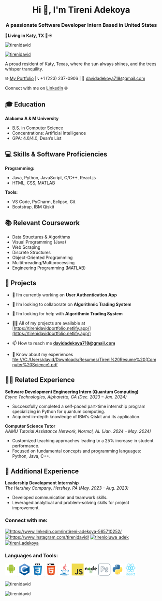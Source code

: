 <h1 align="center">Hi 👋, I'm Tireni Adekoya</h1>
<h3 align="center">A passionate Software Developer Intern Based in United States</h3>

📍**Living in Katy, TX** 🌳☀️
<p align="left"> <img src="https://komarev.com/ghpvc/?username=tirenidavid&label=Profile%20views&color=0e75b6&style=flat" alt="tirenidavid" /> </p>

<p align="left"> <a href="https://github.com/ryo-ma/github-profile-trophy"><img src="https://github-profile-trophy.vercel.app/?username=tirenidavid" alt="tirenidavid" /></a> </p>

A proud resident of Katy, Texas, where the sun always shines, and the trees whisper tranquility.


🌐 [My Portfolio](https://tirenidavidportfolio.netlify.app) | 📞 +1 (223) 237-0906 | 📧 davidadekoya718@gmail.com

Connect with me on [LinkedIn](https://linkedin.com/in/tireniadekoya) 🌐

## 🎓 Education
**Alabama A & M University**  
- B.S. in Computer Science
- Concentrations: Artificial Intelligence
- GPA: 4.0/4.0, Dean’s List

## 💻 Skills & Software Proficiencies

**Programming:**
- Java, Python, JavaScript, C/C++, React.js
- HTML, CSS, MATLAB

**Tools:**
- VS Code, PyCharm, Eclipse, Git
- Bootstrap, IBM Qiskit

## 📚 Relevant Coursework

- Data Structures & Algorithms
- Visual Programming (Java)
- Web Scraping
- Discrete Structures
- Object-Oriented Programming
- Multithreading/Multiprocessing
- Engineering Programming (MATLAB)

## 🚧 Projects
  
- 🔭 I’m currently working on **User Authentication App**

- 👯 I’m looking to collaborate on **Algorithmic Trading System**

- 🤝 I’m looking for help with **Algorithmic Trading System**

- 👨‍💻 All of my projects are available at [https://tirenidavidportfolio.netlify.app/](https://tirenidavidportfolio.netlify.app/)

- 📫 How to reach me **davidadekoya718@gmail.com**

- 📄 Know about my experiences [file:///C:/Users/david/Downloads/Resumes/Tireni%20Resume%20(Computer%20Science).pdf](file:///C:/Users/david/Downloads/Resumes/Tireni%20Resume%20(Computer%20Science).pdf)

## 👩‍💻 Related Experience

**Software Development Engineering Intern (Quantum Computing)**  
*Esync Technologies, Alpharetta, GA (Dec. 2023 – Jan. 2024)*
- Successfully completed a self-paced part-time internship program specializing in Python for quantum computing.
- Acquired in-depth knowledge of IBM's Qiskit and its application.

**Computer Science Tutor**  
*AAMU Tutorial Assistance Network, Normal, AL (Jan. 2024 – May. 2024)*
- Customized teaching approaches leading to a 25% increase in student performance.
- Focused on fundamental concepts and programming languages: Python, Java, C++.

## 🚀 Additional Experience

**Leadership Development Internship**  
*The Hershey Company, Hershey, PA (May. 2023 – Aug. 2023)*
- Developed communication and teamwork skills.
- Leveraged analytical and problem-solving skills for project improvement.

<h3 align="left">Connect with me:</h3>
<p align="left">
<a href="https://linkedin.com/in/https://www.linkedin.com/in/tireni-adekoya-565710252/" target="blank"><img align="center" src="https://raw.githubusercontent.com/rahuldkjain/github-profile-readme-generator/master/src/images/icons/Social/linked-in-alt.svg" alt="https://www.linkedin.com/in/tireni-adekoya-565710252/" height="30" width="40" /></a>
<a href="https://instagram.com/https://www.instagram.com/tirenidavid/" target="blank"><img align="center" src="https://raw.githubusercontent.com/rahuldkjain/github-profile-readme-generator/master/src/images/icons/Social/instagram.svg" alt="https://www.instagram.com/tirenidavid/" height="30" width="40" /></a>
<a href="https://www.hackerrank.com/tirenioluwa_adek" target="blank"><img align="center" src="https://raw.githubusercontent.com/rahuldkjain/github-profile-readme-generator/master/src/images/icons/Social/hackerrank.svg" alt="tirenioluwa_adek" height="30" width="40" /></a>
<a href="https://www.leetcode.com/tireni_adekoya" target="blank"><img align="center" src="https://raw.githubusercontent.com/rahuldkjain/github-profile-readme-generator/master/src/images/icons/Social/leet-code.svg" alt="tireni_adekoya" height="30" width="40" /></a>
</p>

<h3 align="left">Languages and Tools:</h3>
<p align="left"> <a href="https://developer.android.com" target="_blank" rel="noreferrer"> <img src="https://raw.githubusercontent.com/devicons/devicon/master/icons/android/android-original-wordmark.svg" alt="android" width="40" height="40"/> </a> <a href="https://www.cprogramming.com/" target="_blank" rel="noreferrer"> <img src="https://raw.githubusercontent.com/devicons/devicon/master/icons/c/c-original.svg" alt="c" width="40" height="40"/> </a> <a href="https://www.w3schools.com/css/" target="_blank" rel="noreferrer"> <img src="https://raw.githubusercontent.com/devicons/devicon/master/icons/css3/css3-original-wordmark.svg" alt="css3" width="40" height="40"/> </a> <a href="https://www.w3.org/html/" target="_blank" rel="noreferrer"> <img src="https://raw.githubusercontent.com/devicons/devicon/master/icons/html5/html5-original-wordmark.svg" alt="html5" width="40" height="40"/> </a> <a href="https://www.java.com" target="_blank" rel="noreferrer"> <img src="https://raw.githubusercontent.com/devicons/devicon/master/icons/java/java-original.svg" alt="java" width="40" height="40"/> </a> <a href="https://developer.mozilla.org/en-US/docs/Web/JavaScript" target="_blank" rel="noreferrer"> <img src="https://raw.githubusercontent.com/devicons/devicon/master/icons/javascript/javascript-original.svg" alt="javascript" width="40" height="40"/> </a> <a href="https://nodejs.org" target="_blank" rel="noreferrer"> <img src="https://raw.githubusercontent.com/devicons/devicon/master/icons/nodejs/nodejs-original-wordmark.svg" alt="nodejs" width="40" height="40"/> </a> <a href="https://www.photoshop.com/en" target="_blank" rel="noreferrer"> <img src="https://raw.githubusercontent.com/devicons/devicon/master/icons/photoshop/photoshop-line.svg" alt="photoshop" width="40" height="40"/> </a> <a href="https://www.python.org" target="_blank" rel="noreferrer"> <img src="https://raw.githubusercontent.com/devicons/devicon/master/icons/python/python-original.svg" alt="python" width="40" height="40"/> </a> <a href="https://reactjs.org/" target="_blank" rel="noreferrer"> <img src="https://raw.githubusercontent.com/devicons/devicon/master/icons/react/react-original-wordmark.svg" alt="react" width="40" height="40"/> </a> </p>

<p><img align="center" src="https://github-readme-stats.vercel.app/api/top-langs?username=tirenidavid&show_icons=true&locale=en&layout=compact" alt="tirenidavid" /></p>

<p><img align="center" src="https://github-readme-streak-stats.herokuapp.com/?user=tirenidavid&" alt="tirenidavid" /></p>

